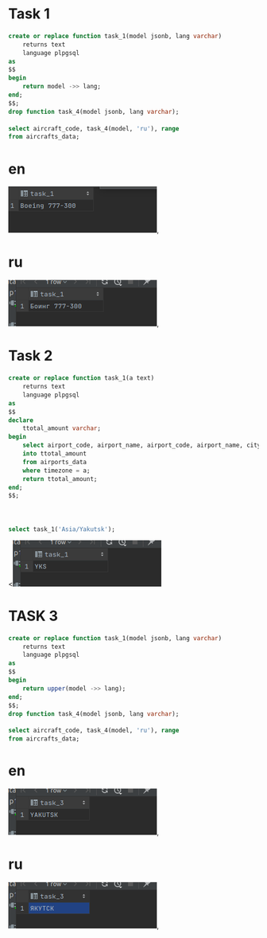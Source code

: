 # Task 1

```sql
create or replace function task_1(model jsonb, lang varchar)
    returns text
    language plpgsql
as
$$
begin
    return model ->> lang;
end;
$$;
drop function task_4(model jsonb, lang varchar);

select aircraft_code, task_4(model, 'ru'), range
from aircrafts_data;

```

# en

<img src="picture/img.png">,

# ru

<img src="picture/img_1.png">,

# Task 2

```sql
create or replace function task_1(a text)
    returns text
    language plpgsql
as
$$
declare
    ttotal_amount varchar;
begin
    select airport_code, airport_name, airport_code, airport_name, city, coordinates, timezone
    into ttotal_amount
    from airports_data
    where timezone = a;
    return ttotal_amount;
end;
$$;



select task_1('Asia/Yakutsk');
```

<<img src="picture/img_2.png">

# TASK 3 
```sql
create or replace function task_1(model jsonb, lang varchar)
    returns text
    language plpgsql
as
$$
begin
    return upper(model ->> lang);
end;
$$;
drop function task_4(model jsonb, lang varchar);

select aircraft_code, task_4(model, 'ru'), range
from aircrafts_data;

```
# en

<img src="picture/img_3.png">,

# ru

<img src="picture/img_4.png">,